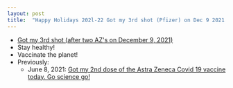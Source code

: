 ```yaml
---
layout: post
title:  "Happy Holidays 202l-22 Got my 3rd shot (Pfizer) on Dec 9 2021 #vaccinatetheplanet"
---
```


* [Got my 3rd shot (after two AZ's on December 9, 2021)](https://mobile.twitter.com/rtanglao/status/1469086431297433600)
* Stay healthy!
* Vaccinate the planet!
* Previously:
  * June 8, 2021: [Got my 2nd dose of the Astra Zeneca Covid 19 vaccine today. Go science go!](http://rolandtanglao.com/2021/06/08/p1-second-dose-astra-zeneca-covid19-vaccine-go-science-go/)        

